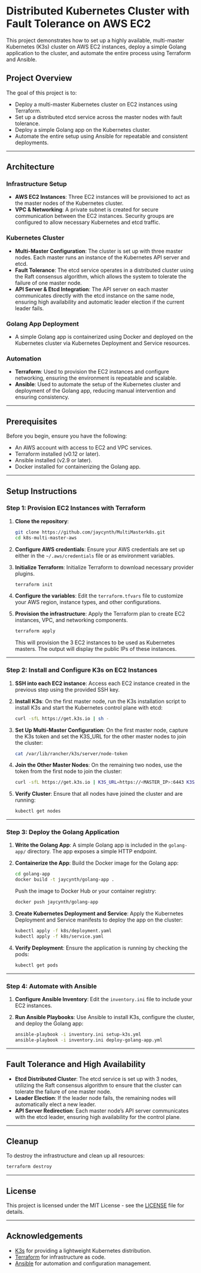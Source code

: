 # Distributed Kubernetes Cluster with Fault Tolerance on AWS EC2

This project demonstrates how to set up a highly available, multi-master Kubernetes (K3s) cluster on AWS EC2 instances, deploy a simple Golang application to the cluster, and automate the entire process using Terraform and Ansible.

## Project Overview

The goal of this project is to:
- Deploy a multi-master Kubernetes cluster on EC2 instances using Terraform.
- Set up a distributed etcd service across the master nodes with fault tolerance.
- Deploy a simple Golang app on the Kubernetes cluster.
- Automate the entire setup using Ansible for repeatable and consistent deployments.

---

## Architecture

### Infrastructure Setup
- **AWS EC2 Instances**: Three EC2 instances will be provisioned to act as the master nodes of the Kubernetes cluster.
- **VPC & Networking**: A private subnet is created for secure communication between the EC2 instances. Security groups are configured to allow necessary Kubernetes and etcd traffic.

### Kubernetes Cluster
- **Multi-Master Configuration**: The cluster is set up with three master nodes. Each master runs an instance of the Kubernetes API server and etcd.
- **Fault Tolerance**: The etcd service operates in a distributed cluster using the Raft consensus algorithm, which allows the system to tolerate the failure of one master node.
- **API Server & Etcd Integration**: The API server on each master communicates directly with the etcd instance on the same node, ensuring high availability and automatic leader election if the current leader fails.

### Golang App Deployment
- A simple Golang app is containerized using Docker and deployed on the Kubernetes cluster via Kubernetes Deployment and Service resources.

### Automation
- **Terraform**: Used to provision the EC2 instances and configure networking, ensuring the environment is repeatable and scalable.
- **Ansible**: Used to automate the setup of the Kubernetes cluster and deployment of the Golang app, reducing manual intervention and ensuring consistency.

---

## Prerequisites

Before you begin, ensure you have the following:
- An AWS account with access to EC2 and VPC services.
- Terraform installed (v0.12 or later).
- Ansible installed (v2.9 or later).
- Docker installed for containerizing the Golang app.

---

## Setup Instructions

### Step 1: Provision EC2 Instances with Terraform

1. **Clone the repository**:
   ```bash
   git clone https://github.com/jaycynth/MultiMasterk8s.git
   cd k8s-multi-master-aws
   ```

2. **Configure AWS credentials**:
   Ensure your AWS credentials are set up either in the `~/.aws/credentials` file or as environment variables.

3. **Initialize Terraform**:
   Initialize Terraform to download necessary provider plugins.
   ```bash
   terraform init
   ```

4. **Configure the variables**:
   Edit the `terraform.tfvars` file to customize your AWS region, instance types, and other configurations.

5. **Provision the infrastructure**:
   Apply the Terraform plan to create EC2 instances, VPC, and networking components.
   ```bash
   terraform apply
   ```

   This will provision the 3 EC2 instances to be used as Kubernetes masters. The output will display the public IPs of these instances.

---

### Step 2: Install and Configure K3s on EC2 Instances

1. **SSH into each EC2 instance**:
   Access each EC2 instance created in the previous step using the provided SSH key.

2. **Install K3s**:
   On the first master node, run the K3s installation script to install K3s and start the Kubernetes control plane with etcd:
   ```bash
   curl -sfL https://get.k3s.io | sh -
   ```

3. **Set Up Multi-Master Configuration**:
   On the first master node, capture the K3s token and set the K3S_URL for the other master nodes to join the cluster:
   ```bash
   cat /var/lib/rancher/k3s/server/node-token
   ```

4. **Join the Other Master Nodes**:
   On the remaining two nodes, use the token from the first node to join the cluster:
   ```bash
   curl -sfL https://get.k3s.io | K3S_URL=https://<MASTER_IP>:6443 K3S_TOKEN=<TOKEN> sh -
   ```

5. **Verify Cluster**:
   Ensure that all nodes have joined the cluster and are running:
   ```bash
   kubectl get nodes
   ```

---

### Step 3: Deploy the Golang Application

1. **Write the Golang App**:
   A simple Golang app is included in the `golang-app/` directory. The app exposes a simple HTTP endpoint.

2. **Containerize the App**:
   Build the Docker image for the Golang app:
   ```bash
   cd golang-app
   docker build -t jaycynth/golang-app .
   ```

   Push the image to Docker Hub or your container registry:
   ```bash
   docker push jaycynth/golang-app
   ```

3. **Create Kubernetes Deployment and Service**:
   Apply the Kubernetes Deployment and Service manifests to deploy the app on the cluster:
   ```bash
   kubectl apply -f k8s/deployment.yaml
   kubectl apply -f k8s/service.yaml
   ```

4. **Verify Deployment**:
   Ensure the application is running by checking the pods:
   ```bash
   kubectl get pods
   ```

---

### Step 4: Automate with Ansible

1. **Configure Ansible Inventory**:
   Edit the `inventory.ini` file to include your EC2 instances.

2. **Run Ansible Playbooks**:
   Use Ansible to install K3s, configure the cluster, and deploy the Golang app:
   ```bash
   ansible-playbook -i inventory.ini setup-k3s.yml
   ansible-playbook -i inventory.ini deploy-golang-app.yml
   ```

---

## Fault Tolerance and High Availability

- **Etcd Distributed Cluster**: The etcd service is set up with 3 nodes, utilizing the Raft consensus algorithm to ensure that the cluster can tolerate the failure of one master node.
- **Leader Election**: If the leader node fails, the remaining nodes will automatically elect a new leader.
- **API Server Redirection**: Each master node’s API server communicates with the etcd leader, ensuring high availability for the control plane.

---

## Cleanup

To destroy the infrastructure and clean up all resources:

```bash
terraform destroy
```

---

## License

This project is licensed under the MIT License - see the [LICENSE](LICENSE) file for details.

---

## Acknowledgements

- [K3s](https://k3s.io/) for providing a lightweight Kubernetes distribution.
- [Terraform](https://www.terraform.io/) for infrastructure as code.
- [Ansible](https://www.ansible.com/) for automation and configuration management.